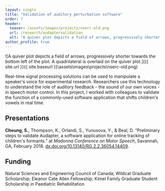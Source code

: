 ```yaml
---
layout: single
title: "Validation of auditory perturbation software"
order: 7
header:
  teaser: /assets/images/projects/nserc-old.png
  url: /research/audaptervalidation
  alt: "A quiver plot depicts a field of arrows, progressively shorter towards the bottom left of the plot. A quadrilateral is overlaid on the quiver plot."
author_profile: true
---
```


![A quiver plot depicts a field of arrows, progressively shorter towards the bottom left of the plot. A quadrilateral is overlaid on the quiver plot.]({{ site.url }}{{ site.baseurl }}\assets\images\projects\nserc-old.png)

Real-time signal processing solutions can be used to manipulate a speaker's voice for experimental research. Researchers use this technology to understand the role of auditory feedback - the sound of our own voices - in speech motor control. In this project, I worked with colleagues to validate the function of a commonly-used software application that shifts children's vowels in real time.

## Presentations
**Cheung, S.**, Thompson, K., Orlandi, S., Yunusova, Y., & Beal, D. “Preliminary steps to validate Audapter, a software application for online tracking of children's formants.” at *Madonna Conference on Motor Speech*, Savannah, GA, February 2018. [dx.doi.org/10.13140/RG.2.2.36054.14409](http://dx.doi.org/10.13140/RG.2.2.36054.14409).

## Funding
Natural Sciences and Engineering Council of Canada; Wildcat Graduate Scholarship; Eleanor Cate Allen Fellowship; Kimel Family Graduate Student Scholarship in Paediatric Rehabilitation
